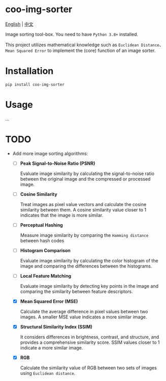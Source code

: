 # coo-img-sorter

[<u>English</u>](./README.md) | [中文](./README_zh.md)

Image sorting tool-box. You need to have `Python 3.8+` installed.

This project utilizes mathematical knowledge such as `Euclidean Distance`、`Mean Squared Error` to implement the (core) function of an image sorter.

# Installation

```shell
pip install coo-img-sorter
```

# Usage

...

# TODO

- Add more image sorting algorithms: 

  - [ ] **Peak Signal-to-Noise Ratio (PSNR)**

    Evaluate image similarity by calculating the signal-to-noise ratio between the original image and the compressed or processed image.

  - [ ] **Cosine Similarity**

    Treat images as pixel value vectors and calculate the cosine similarity between them. A cosine similarity value closer to 1 indicates that the image is more similar.

  - [ ] **Perceptual Hashing** 
  
    Measure image similarity by comparing the `Hamming distance` between hash codes

  - [ ] **Histogram Comparison**

    Evaluate image similarity by calculating the color histogram of the image and comparing the differences between the histograms.

  - [ ] **Local Feature Matching**

    Evaluate image similarity by detecting key points in the image and comparing the similarity between feature descriptors.

  - [x] **Mean Squared Error (MSE)**
    
    Calculate the average difference in pixel values between two images. A smaller MSE value indicates a more similar image.

  - [x] **Structural Similarity Index (SSIM)**

    It considers differences in brightness, contrast, and structure, and provides a comprehensive similarity score. SSIM values closer to 1 indicate a more similar image.

  - [x] **RGB**
    
    Calculate the similarity value of RGB between two sets of images using `Euclidean distance`.